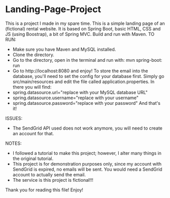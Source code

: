 # Landing-Page-Project
This is a project I made in my spare time.
This is a simple landing page of an (fictional) rental website. It is based on Spring Boot, basic HTML, CSS and JS (using Boostrap), a bit of Spring MVC. Build and run with Maven.
TO RUN:
- Make sure you have Maven and MySQL installed.
- Clone the directory.
- Go to the directory, open in the terminal and run with: mvn spring-boot: run
- Go to http://localhost:8080 and enjoy!
To store the email into the database, you'll need to set the config for your database first. Simply go src/main/resources and edit the file called application.properties.
In there you will find:
- spring.datasource.url="replace with your MySQL database URL"
- spring.datasource.username="replace with your username"
- spring.datasource.password="replace with your password"
And that's it!

ISSUES:
- The SendGrid API used does not work anymore, you will need to create an account for that.

NOTES:
- I followed a tutorial to make this project; however, I alter many things in the original tutorial.
- This project is for demonstration purposes only, since my account with SendGrid is expired, no emails will be sent. You would need a SendGrid account to actually send the email.
- The service is this project is fictional!!!

Thank you for reading this file! Enjoy!
